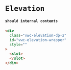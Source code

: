 # `Elevation`

#### `should internal contents`

```html
<div
  class="vwc-elevation-dp-2"
  id="vwc-elevation-wrapper"
  style=""
>
  <slot>
  </slot>
</div>

```

